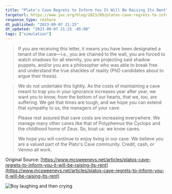```yaml
---
title: "Plato's Cave Regrets to Inform You It Will Be Raising Its Rent"
targeturl: https://www.jwz.org/blog/2023/09/platos-cave-regrets-to-inform-you-it-will-be-raising-its-rent/ 
response_type: reshare
dt_published: "2023-09-07 21:25"
dt_updated: "2023-09-07 21:25 -05:00"
tags: ["simulation"]
---
```


> If you are receiving this letter, it means you have been designated a tenant of the cave—i.e., you are chained to the wall, you are forced to watch shadows for all eternity, you are projecting said shadow puppets, and/or you are a philosopher who was able to break free and understand the true shackles of reality (PhD candidates about to argue their thesis).

> We do not undertake this lightly. As the costs of maintaining a cave meant to trap you in your ignorance increases year after year, we want you to know, from the bottom of our hearts, that we, too, are suffering. We get that times are tough, and we hope you can extend that sympathy to us, the managers of your cave.
> 
> Please rest assured that cave costs are increasing everywhere. We manage many other caves like that of Polyphemus the Cyclops and the childhood home of Zeus. So, trust us: we know caves.
> 
> We hope you will continue to enjoy living in our cave. We believe you are a valued part of the Plato's Cave community. Credit, cash, or Venmo all work. 

Original Source: [https://www.mcsweeneys.net/articles/platos-cave-regrets-to-inform-you-it-will-be-raising-its-rent](https://www.mcsweeneys.net/articles/platos-cave-regrets-to-inform-you-it-will-be-raising-its-rent)

![Boy laughing and then crying](https://media.giphy.com/media/zHd8x7Pik0Ftm/giphy.gif)